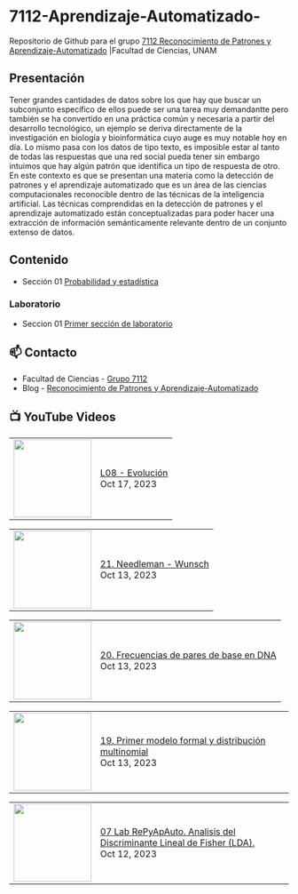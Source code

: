 # 7112-Aprendizaje-Automatizado-
Repositorio de Github para el grupo   [7112 Reconocimiento de Patrones y Aprendizaje-Automatizado](https://www.fciencias.unam.mx/docencia/horarios/presentacion/347481) |Facultad de Ciencias, UNAM

## Presentación
Tener grandes cantidades de datos sobre los que hay que buscar un subconjunto específico de ellos puede ser una tarea muy demandantte pero también se ha convertido en una práctica común y necesaria a partir del desarrollo tecnológico, un ejemplo se deriva directamente de la investigación en biología y bioinformática cuyo auge es muy notable hoy en día. Lo mismo pasa con los datos de tipo texto, es imposible estar al tanto de todas las respuestas que una red social pueda tener sin embargo intuimos que hay algún patrón que identifica un tipo de respuesta de otro. En este contexto es que se presentan una materia como la detección de patrones y el aprendizaje automatizado que es un área de las ciencias computacionales reconocible dentro de las técnicas de la inteligencia artificial. Las técnicas comprendidas en la detección de patrones y el aprendizaje automatizado están conceptualizadas para poder hacer una extracción de información semánticamente relevante dentro de un conjunto extenso de datos.

## Contenido
- Sección 01  [Probabilidad y estadística](https://github.com/7122-Aprendizaje-Automatizado/7112-Aprendizaje-Automatizado-/tree/main/Secci%C3%B3n%2001%20Probabilidad%20y%20Estadistica)

### Laboratorio
- Seccion 01  [Primer sección de laboratorio](https://github.com/7122-Aprendizaje-Automatizado/7112-Aprendizaje-Automatizado-/tree/main/Secci%C3%B3n01-Laboratorio)


## 📫 Contacto
- Facultad de Ciencias - [Grupo 7112](https://www.fciencias.unam.mx/docencia/horarios/presentacion/347481)
- Blog - [Reconocimiento de Patrones y Aprendizaje-Automatizado](https://sites.google.com/view/patronesciencias/inicio)

##  📺 	YouTube Videos
<!-- BLOG-POST-LIST:START --><table><tr><td><a href="https://www.youtube.com/watch?v=FvHoB4ldwCw"><img width="140px" src="https://i.ytimg.com/vi/FvHoB4ldwCw/mqdefault.jpg"></a></td>
<td><a href="https://www.youtube.com/watch?v=FvHoB4ldwCw">L08 - Evolución</a><br/>Oct 17, 2023</td></tr></table>
<table><tr><td><a href="https://www.youtube.com/watch?v=bjMKlNUyPk8"><img width="140px" src="https://i.ytimg.com/vi/bjMKlNUyPk8/mqdefault.jpg"></a></td>
<td><a href="https://www.youtube.com/watch?v=bjMKlNUyPk8">21. Needleman - Wunsch</a><br/>Oct 13, 2023</td></tr></table>
<table><tr><td><a href="https://www.youtube.com/watch?v=_ig5MfxMINA"><img width="140px" src="https://i.ytimg.com/vi/_ig5MfxMINA/mqdefault.jpg"></a></td>
<td><a href="https://www.youtube.com/watch?v=_ig5MfxMINA">20. Frecuencias de pares de base en DNA</a><br/>Oct 13, 2023</td></tr></table>
<table><tr><td><a href="https://www.youtube.com/watch?v=vAOFUnT_ewY"><img width="140px" src="https://i.ytimg.com/vi/vAOFUnT_ewY/mqdefault.jpg"></a></td>
<td><a href="https://www.youtube.com/watch?v=vAOFUnT_ewY">19. Primer modelo formal y distribución multinomial</a><br/>Oct 13, 2023</td></tr></table>
<table><tr><td><a href="https://www.youtube.com/watch?v=nuZdeJ9ghBI"><img width="140px" src="https://i.ytimg.com/vi/nuZdeJ9ghBI/mqdefault.jpg"></a></td>
<td><a href="https://www.youtube.com/watch?v=nuZdeJ9ghBI">07 Lab RePyApAuto. Analisis del Discriminante Lineal de Fisher &lpar;LDA&rpar;.</a><br/>Oct 12, 2023</td></tr></table>
<!-- BLOG-POST-LIST:END -->
